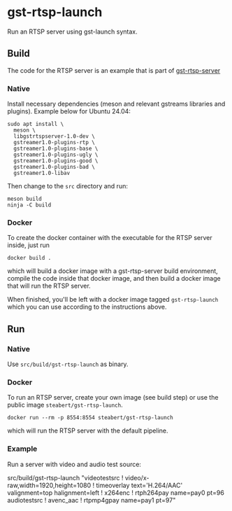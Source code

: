 # gst-rtsp-launch
Run an RTSP server using gst-launch syntax.

## Build

The code for the RTSP server is an example that
is part of [gst-rtsp-server](https://github.com/GStreamer/gst-rtsp-server)

### Native

Install necessary dependencies (meson and relevant gstreams libraries
and plugins). Example below for Ubuntu 24.04:

```
sudo apt install \
  meson \
  libgstrtspserver-1.0-dev \
  gstreamer1.0-plugins-rtp \
  gstreamer1.0-plugins-base \
  gstreamer1.0-plugins-ugly \
  gstreamer1.0-plugins-good \
  gstreamer1.0-plugins-bad \
  gstreamer1.0-libav
```

Then change to the `src` directory and run:

```
meson build
ninja -C build
```

### Docker

To create the docker container with the executable for
the RTSP server inside, just run
```
docker build .
```
which will build a docker image with a gst-rtsp-server build
environment, compile the code inside that docker image, and
then build a docker image that will run the RTSP server.

When finished, you'll be left with a docker image tagged `gst-rtsp-launch`
which you can use according to the instructions above.

## Run

### Native

Use `src/build/gst-rtsp-launch` as binary.

### Docker

To run an RTSP server, create your own image (see build step)
or use the public image `steabert/gst-rtsp-launch`.

```
docker run --rm -p 8554:8554 steabert/gst-rtsp-launch
```
which will run the RTSP server with the default pipeline.

### Example

Run a server with video and audio test source:

src/build/gst-rtsp-launch "videotestsrc ! video/x-raw,width=1920,height=1080 ! timeoverlay text='H.264/AAC' valignment=top halignment=left ! x264enc ! rtph264pay name=pay0 pt=96 audiotestsrc ! avenc_aac ! rtpmp4gpay name=pay1 pt=97"
